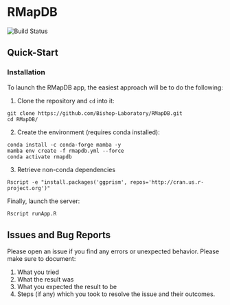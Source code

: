 # RMapDB
![Build Status](https://github.com/Bishop-Laboratory/RMapDB/workflows/tests/badge.svg)

## Quick-Start

### Installation

To launch the RMapDB app, the easiest approach will be to do the following:

1. Clone the repository and `cd` into it:

```shell
git clone https://github.com/Bishop-Laboratory/RMapDB.git
cd RMapDB/
```

2. Create the environment (requires conda installed):

```shell
conda install -c conda-forge mamba -y
mamba env create -f rmapdb.yml --force
conda activate rmapdb
```

3. Retrieve non-conda dependencies 

```shell
Rscript -e "install.packages('ggprism', repos='http://cran.us.r-project.org')"
```


Finally, launch the server:

```R
Rscript runApp.R
```

## Issues and Bug Reports

Please open an issue if you find any errors or unexpected behavior. Please make sure to document:

1. What you tried
2. What the result was
3. What you expected the result to be
4. Steps (if any) which you took to resolve the issue and their outcomes.
